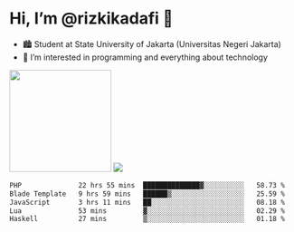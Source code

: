 # Hi, I’m @rizkikadafi 👋
- 🏙 Student at State University of Jakarta (Universitas Negeri Jakarta)
- 👀 I’m interested in programming and everything about technology
<img height="180em" src="https://github-readme-stats.vercel.app/api?username=rizkikadafi&show_icons=true&hide_border=true&&count_private=true&include_all_commits=true" />
<img src="https://github-readme-stats.vercel.app/api/top-langs/?username=rizkikadafi&show_icons=true&hide_border=true&&count_private=true&include_all_commits=true" />

<!--START_SECTION:waka-->

```txt
PHP              22 hrs 55 mins  ██████████████▓░░░░░░░░░░   58.73 %
Blade Template   9 hrs 59 mins   ██████▒░░░░░░░░░░░░░░░░░░   25.59 %
JavaScript       3 hrs 11 mins   ██░░░░░░░░░░░░░░░░░░░░░░░   08.18 %
Lua              53 mins         ▓░░░░░░░░░░░░░░░░░░░░░░░░   02.29 %
Haskell          27 mins         ▒░░░░░░░░░░░░░░░░░░░░░░░░   01.18 %
```

<!--END_SECTION:waka-->

<!---
rizkikadafi/rizkikadafi is a ✨ special ✨ repository because its `README.md` (this file) appears on your GitHub profile.
You can click the Preview link to take a look at your changes.
--->
